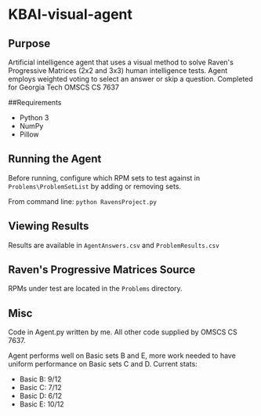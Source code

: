 # KBAI-visual-agent

## Purpose 
Artificial intelligence agent that uses a visual method to solve Raven's Progressive Matrices (2x2 and 3x3) human intelligence tests. Agent employs weighted voting to select an answer or skip a question. Completed for Georgia Tech OMSCS CS 7637

##Requirements
* Python 3
* NumPy
* Pillow

## Running the Agent
Before running, configure which RPM sets to test against in ````Problems\ProblemSetList```` by adding or removing sets.

From command line:
````python RavensProject.py````

## Viewing Results
Results are available in ````AgentAnswers.csv```` and ````ProblemResults.csv````

## Raven's Progressive Matrices Source
RPMs under test are located in the ````Problems```` directory.

## Misc
Code in Agent.py written by me. All other code supplied by OMSCS CS 7637.

Agent performs well on Basic sets B and E, more work needed to have uniform performance on Basic sets C and D. Current stats:
* Basic B: 9/12
* Basic C: 7/12
* Basic D: 6/12
* Basic E: 10/12
